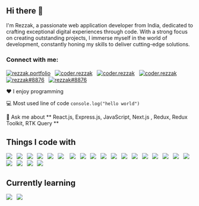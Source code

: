## Hi there 👋

I'm Rezzak, a passionate web application developer from India, dedicated to crafting exceptional digital experiences through code. With a strong focus on creating outstanding projects, I immerse myself in the world of development, constantly honing my skills to deliver cutting-edge solutions.

<h3 align="left">Connect with me:</h3>
<p dir="auto">
 <a href="https://rezzak.vercel.app" target="_blank"><img align="center" src="https://img.shields.io/badge/Portfolio-FF4500?style=for-the-badge&logo=website&logoColor=white" alt="rezzak.portfolio" /></a>
&nbsp;
<a href="https://linkedin.com/in/rezzak" target="_blank"><img align="center" src="https://img.shields.io/badge/linkedin-%230077B5.svg?style=for-the-badge&logo=linkedin&logoColor=white" alt="coder.rezzak" /></a>
&nbsp;
<a href="https://fb.com/coder.rezzak" target="_blank"><img align="center" src="https://img.shields.io/badge/Facebook-%231877F2.svg?style=for-the-badge&logo=Facebook&logoColor=white" alt="coder.rezzak" /></a>
&nbsp;
<a href="https://instagram.com/coder.rezzak" target="_blank"><img align="center" src="https://img.shields.io/badge/Instagram-%23E4405F.svg?style=for-the-badge&logo=Instagram&logoColor=white" alt="coder.rezzak" /></a>
&nbsp;
<a href="mailto:myrezzakalirk@gmail.com" target="_blank"><img align="center" src="https://img.shields.io/badge/Gmail-D14836?style=for-the-badge&logo=gmail&logoColor=white" alt="rezzak#8876" /></a>
 &nbsp;
 <a href="https://dev.to/rezzakali" target="_blank"><img align="center" src="https://img.shields.io/badge/dev.to-0A0A0A?style=for-the-badge&logo=dev.to&logoColor=white" alt="rezzak#8876" /></a>
</p>

❤ I enjoy programming

💻 Most used line of code <code>console.log("hello world")</code>

💬 Ask me about ** React.js, Express.js, JavaScript, Next.js , Redux, Redux Toolkit, RTK Query **


## Things I code with

<p dir="auto">
 <img src="https://img.shields.io/badge/html5-%23E34F26.svg?style=for-the-badge&logo=html5&logoColor=white" />
 &nbsp;
 <img src="https://img.shields.io/badge/css3-%231572B6.svg?style=for-the-badge&logo=css3&logoColor=white" />
 &nbsp;
 <img src="https://img.shields.io/badge/javascript-%23323330.svg?style=for-the-badge&logo=javascript&logoColor=%23F7DF1E" />
 &nbsp;
 <img src="https://img.shields.io/badge/bootstrap-%23563D7C.svg?style=for-the-badge&logo=bootstrap&logoColor=white" />
 &nbsp;
 <img  src="https://img.shields.io/badge/react-%2320232a.svg?style=for-the-badge&logo=react&logoColor=%2361DAFB" />  
 &nbsp;
 <img  src="https://img.shields.io/badge/node.js-6DA55F?style=for-the-badge&logo=node.js&logoColor=white" /> 
 &nbsp;&nbsp;
 <img src="https://img.shields.io/badge/express.js-%23404d59.svg?style=for-the-badge&logo=express&logoColor=%2361DAFB" />
 &nbsp;
 <img src="https://img.shields.io/badge/MongoDB-%234ea94b.svg?style=for-the-badge&logo=mongodb&logoColor=white" />  
 &nbsp;
 <img src="https://img.shields.io/badge/Visual%20Studio%20Code-0078d7.svg?style=for-the-badge&logo=visual-studio-code&logoColor=white" /> 
 &nbsp;
 <img src="https://img.shields.io/badge/git-%23F05033.svg?style=for-the-badge&logo=git&logoColor=white" />
 &nbsp;
 <img src="https://img.shields.io/badge/npm-CB3837?style=for-the-badge&logo=npm&logoColor=white" />
 &nbsp;
 <img src="https://img.shields.io/badge/Yarn-2C8EBB?style=for-the-badge&logo=yarn&logoColor=white" />
 &nbsp;
 <img src="https://img.shields.io/badge/Postman-FF6C37?style=for-the-badge&logo=Postman&logoColor=white" />
 &nbsp;
 <img src="https://img.shields.io/badge/Xampp-F37623?style=for-the-badge&logo=xampp&logoColor=white" />
  &nbsp;
 <img src="https://img.shields.io/badge/SASS-hotpink.svg?style=for-the-badge&logo=SASS&logoColor=white" />
 &nbsp;
 <img src="https://img.shields.io/badge/tailwindcss-%2338B2AC.svg?style=for-the-badge&logo=tailwind-css&logoColor=white" />
 &nbsp;
 <img  src="https://img.shields.io/badge/redux-%23593d88.svg?style=for-the-badge&logo=redux&logoColor=white" />
 &nbsp;
 <img  src="https://img.shields.io/badge/redux-toolkit-%23593d88.svg?style=for-the-badge&logo=redux-toolkit&logoColor=white" />
 &nbsp;
 <img src="https://img.shields.io/badge/rtk-query-%234ED1C5.svg?style=for-the-badge&logo=rtk-query&logoColor=white" />
 &nbsp;
 <img src="https://img.shields.io/badge/chakra-%234ED1C5.svg?style=for-the-badge&logo=chakraui&logoColor=white" />
 &nbsp;
 <img src="https://img.shields.io/badge/vite-%234ED1C5.svg?style=for-the-badge&logo=vite&logoColor=white" />
 &nbsp;
 <img src="https://img.shields.io/badge/wordpress-%234ED1C5.svg?style=for-the-badge&logo=wordpress&logoColor=white" />
</p>
 
## Currently learning

<p dir="auto">
 <img src="https://img.shields.io/badge/Next-black?style=for-the-badge&logo=next.js&logoColor=white)" />
 &nbsp;
 <img src="https://img.shields.io/badge/typescript-%23007ACC.svg?style=for-the-badge&logo=typescript&logoColor=white" />
</p>

